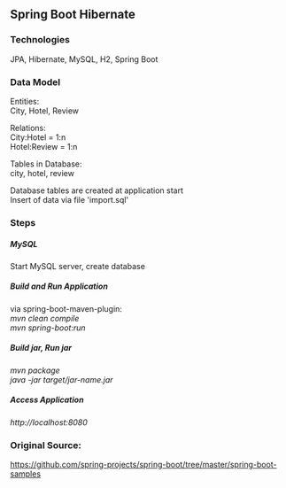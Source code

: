 ## Spring Boot Hibernate

### Technologies
JPA, Hibernate, MySQL, H2, Spring Boot <br />


### Data Model
Entities: <br />
City, Hotel, Review <br />

Relations: <br />
City:Hotel = 1:n <br />
Hotel:Review = 1:n <br />

Tables in Database: <br />
city, hotel, review  <br />

Database tables are created at application start <br />
Insert of data via file 'import.sql' <br />


### Steps
##### MySQL
Start MySQL server, create database <br />

##### Build and Run Application
via spring-boot-maven-plugin: <br /> 
*mvn clean compile*  <br />
*mvn spring-boot:run*  <br />

##### Build jar, Run jar
*mvn package* <br />
*java -jar target/jar-name.jar* <br />

##### Access Application
*http://localhost:8080*


### Original Source:
https://github.com/spring-projects/spring-boot/tree/master/spring-boot-samples


